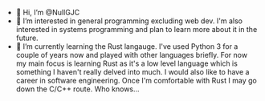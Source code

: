 - 👋 Hi, I’m @NullGJC
- 👀 I’m interested in general programming excluding web dev. I'm also interested in systems programming and plan to learn more about it in the future.
- 🌱 I’m currently learning the Rust langauge. I've used Python 3 for a couple of years now and played with other languages briefly. For now my main focus is learning Rust as it's a low level language which is something I haven't really delved into much. I would also like to have a career in software engineering. Once I'm comfortable with Rust I may go down the C/C++ route. Who knows... 
<!---
NullGJC/NullGJC is a ✨ special ✨ repository because its `README.md` (this file) appears on your GitHub profile.
You can click the Preview link to take a look at your changes.
--->
